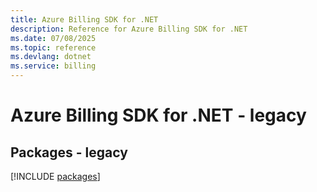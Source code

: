 ```yaml
---
title: Azure Billing SDK for .NET
description: Reference for Azure Billing SDK for .NET
ms.date: 07/08/2025
ms.topic: reference
ms.devlang: dotnet
ms.service: billing
---
```

# Azure Billing SDK for .NET - legacy
## Packages - legacy
[!INCLUDE [packages](billing-index.md)]